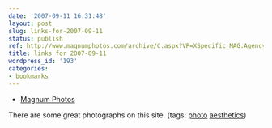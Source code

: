 ```yaml
---
date: '2007-09-11 16:31:48'
layout: post
slug: links-for-2007-09-11
status: publish
ref: http://www.magnumphotos.com/archive/C.aspx?VP=XSpecific_MAG.AgencyHome_VPage&pid=2K7O3R1VX08V
title: links for 2007-09-11
wordpress_id: '193'
categories:
- bookmarks
---
```




  * [Magnum Photos](http://www.magnumphotos.com/archive/C.aspx?VP=XSpecific_MAG.AgencyHome_VPage&pid=2K7O3R1VX08V)




There are some great photographs on this site. (tags: [photo](http://del.icio.us/eob/photo) [aesthetics](http://del.icio.us/eob/aesthetics))






